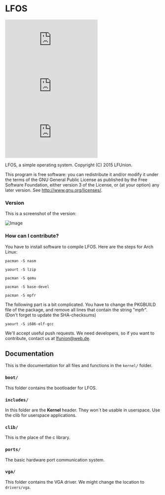 # LFOS
![Image](http://lfunion.bplaced.net/SmartImage/image.php?category=License&description=GPL3&color=083)
![Image](http://lfunion.bplaced.net/SmartImage/image.php?category=Stars&description=0&color=C93)
![Image](http://lfunion.bplaced.net/SmartImage/image.php?category=Forks&description=0)

LFOS, a simple operating system.
Copyright (C) 2015 LFUnion.

This program is free software: you can redistribute it and/or modify
it under the terms of the GNU General Public License as published by
the Free Software Foundation, either version 3 of the License, or
(at your option) any later version. See http://www.gnu.org/licenses/.

### Version
This is a screenshot of the version:

![Image](http://lfunion.bplaced.net/githubimages/lfos.png)

### How can I contribute?
You have to install software to compile LFOS. Here are the steps for Arch Linux:

`pacman -S nasm`

`yaourt -S lzip`

`pacman -S qemu`

`pacman -S base-devel`

`pacman -S mpfr`

The following part is a bit complicated. You have to change the PKGBUILD file of the package, and remove all lines that contain the
string "mpfr". (Don't forget to update the SHA-checksums)

`yaourt -S i686-elf-gcc`


We'll accept useful push requests. We need developers, so if you 
want to contribute, contact us at <lfunion@web.de>.

## Documentation
This is the documentation for all files and functions in the `kernel/` folder.

### `boot/`
This folder contains the bootloader for LFOS.

### `includes/`
In this folder are the **Kernel** header. They won´t be usable in 
userspace. Use the clib for userspace applications.

### `clib/`
This is the place of the c library.

### `ports/`
The basic hardware port communication system.

### `vga/`
This folder contains the VGA driver. We might change the location to 
`drivers/vga`.
